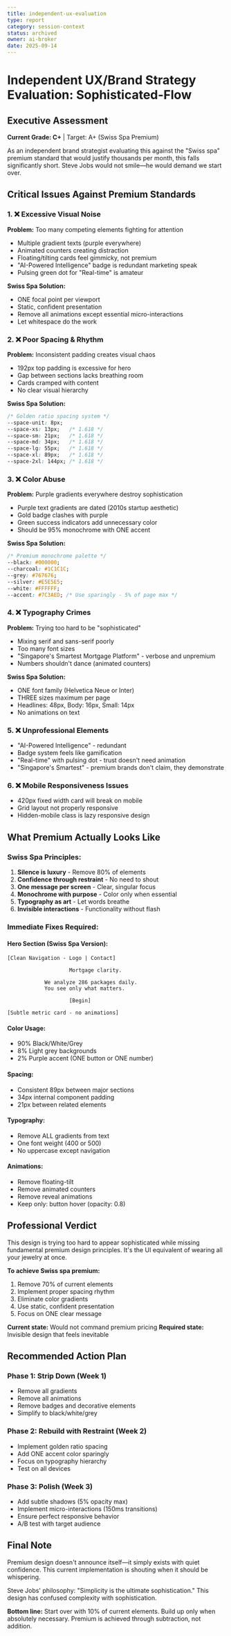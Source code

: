 ```yaml
---
title: independent-ux-evaluation
type: report
category: session-context
status: archived
owner: ai-broker
date: 2025-09-14
---
```


# Independent UX/Brand Strategy Evaluation: Sophisticated-Flow

## Executive Assessment
**Current Grade: C+** | Target: A+ (Swiss Spa Premium)

As an independent brand strategist evaluating this against the "Swiss spa" premium standard that would justify thousands per month, this falls significantly short. Steve Jobs would not smile—he would demand we start over.

## Critical Issues Against Premium Standards

### 1. ❌ **Excessive Visual Noise**
**Problem:** Too many competing elements fighting for attention
- Multiple gradient texts (purple everywhere)
- Animated counters creating distraction
- Floating/tilting cards feel gimmicky, not premium
- "AI-Powered Intelligence" badge is redundant marketing speak
- Pulsing green dot for "Real-time" is amateur

**Swiss Spa Solution:**
- ONE focal point per viewport
- Static, confident presentation
- Remove all animations except essential micro-interactions
- Let whitespace do the work

### 2. ❌ **Poor Spacing & Rhythm**
**Problem:** Inconsistent padding creates visual chaos
- 192px top padding is excessive for hero
- Gap between sections lacks breathing room
- Cards cramped with content
- No clear visual hierarchy

**Swiss Spa Solution:**
```css
/* Golden ratio spacing system */
--space-unit: 8px;
--space-xs: 13px;   /* 1.618 */
--space-sm: 21px;   /* 1.618 */
--space-md: 34px;   /* 1.618 */
--space-lg: 55px;   /* 1.618 */
--space-xl: 89px;   /* 1.618 */
--space-2xl: 144px; /* 1.618 */
```

### 3. ❌ **Color Abuse**
**Problem:** Purple gradients everywhere destroy sophistication
- Purple text gradients are dated (2010s startup aesthetic)
- Gold badge clashes with purple
- Green success indicators add unnecessary color
- Should be 95% monochrome with ONE accent

**Swiss Spa Solution:**
```css
/* Premium monochrome palette */
--black: #000000;
--charcoal: #1C1C1C;
--grey: #767676;
--silver: #E5E5E5;
--white: #FFFFFF;
--accent: #7C3AED; /* Use sparingly - 5% of page max */
```

### 4. ❌ **Typography Crimes**
**Problem:** Trying too hard to be "sophisticated"
- Mixing serif and sans-serif poorly
- Too many font sizes
- "Singapore's Smartest Mortgage Platform" - verbose and unpremium
- Numbers shouldn't dance (animated counters)

**Swiss Spa Solution:**
- ONE font family (Helvetica Neue or Inter)
- THREE sizes maximum per page
- Headlines: 48px, Body: 16px, Small: 14px
- No animations on text

### 5. ❌ **Unprofessional Elements**
- "AI-Powered Intelligence" - redundant
- Badge system feels like gamification
- "Real-time" with pulsing dot - trust doesn't need animation
- "Singapore's Smartest" - premium brands don't claim, they demonstrate

### 6. ❌ **Mobile Responsiveness Issues**
- 420px fixed width card will break on mobile
- Grid layout not properly responsive
- Hidden-mobile class is lazy responsive design

## What Premium Actually Looks Like

### Swiss Spa Principles:
1. **Silence is luxury** - Remove 80% of elements
2. **Confidence through restraint** - No need to shout
3. **One message per screen** - Clear, singular focus
4. **Monochrome with purpose** - Color only when essential
5. **Typography as art** - Let words breathe
6. **Invisible interactions** - Functionality without flash

### Immediate Fixes Required:

#### Hero Section (Swiss Spa Version):
```
[Clean Navigation - Logo | Contact]

                    Mortgage clarity.

            We analyze 286 packages daily.
            You see only what matters.

                    [Begin]

[Subtle metric card - no animations]
```

#### Color Usage:
- 90% Black/White/Grey
- 8% Light grey backgrounds
- 2% Purple accent (ONE button or ONE number)

#### Spacing:
- Consistent 89px between major sections
- 34px internal component padding
- 21px between related elements

#### Typography:
- Remove ALL gradients from text
- One font weight (400 or 500)
- No uppercase except navigation

#### Animations:
- Remove floating-tilt
- Remove animated counters
- Remove reveal animations
- Keep only: button hover (opacity: 0.8)

## Professional Verdict

This design is trying too hard to appear sophisticated while missing fundamental premium design principles. It's the UI equivalent of wearing all your jewelry at once.

**To achieve Swiss spa premium:**
1. Remove 70% of current elements
2. Implement proper spacing rhythm
3. Eliminate color gradients
4. Use static, confident presentation
5. Focus on ONE clear message

**Current state:** Would not command premium pricing
**Required state:** Invisible design that feels inevitable

## Recommended Action Plan

### Phase 1: Strip Down (Week 1)
- Remove all gradients
- Remove all animations
- Remove badges and decorative elements
- Simplify to black/white/grey

### Phase 2: Rebuild with Restraint (Week 2)
- Implement golden ratio spacing
- Add ONE accent color sparingly
- Focus on typography hierarchy
- Test on all devices

### Phase 3: Polish (Week 3)
- Add subtle shadows (5% opacity max)
- Implement micro-interactions (150ms transitions)
- Ensure perfect responsive behavior
- A/B test with target audience

## Final Note

Premium design doesn't announce itself—it simply exists with quiet confidence. This current implementation is shouting when it should be whispering.

Steve Jobs' philosophy: "Simplicity is the ultimate sophistication." This design has confused complexity with sophistication.

**Bottom line:** Start over with 10% of current elements. Build up only when absolutely necessary. Premium is achieved through subtraction, not addition.